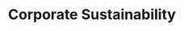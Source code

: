 ---
title: "Corporate Sustainability"
description: ""
banner: "images/exoscale-icon.png"
weight: 1
tags: [sustainability, cloud]
level: "introductory"
categories: [exoscale,kubernetes]
---